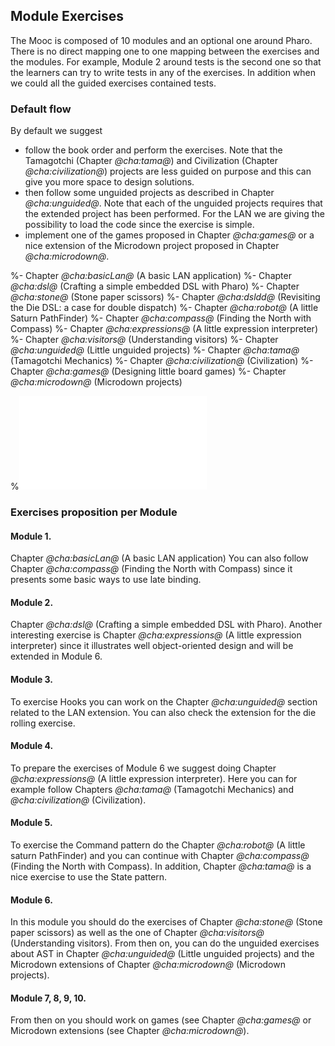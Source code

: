 ## Module Exercises

The Mooc is composed of 10 modules and an optional one around Pharo.
There is no direct mapping one to one mapping between the exercises and the modules. 
For example, Module 2 around tests is the second one so that the learners can try to write tests in any of the exercises. In addition when we could all the guided exercises contained tests. 


### Default flow
By default we suggest 
- follow the book order and perform the exercises. Note that the Tamagotchi (Chapter *@cha:tama@*) and Civilization (Chapter *@cha:civilization@*) projects are less guided on purpose and this can give you more space to design solutions.
- then follow some unguided projects as described in Chapter *@cha:unguided@*. Note that each of the unguided projects requires that the extended project has been performed. For the LAN we are giving the possibility to load the code since the exercise is simple. 
-  implement one of the games proposed in Chapter *@cha:games@* or a nice extension of the Microdown project proposed in Chapter *@cha:microdown@*.

%- Chapter *@cha:basicLan@* (A basic LAN application)
%- Chapter *@cha:dsl@* (Crafting a simple embedded DSL with Pharo)
%- Chapter *@cha:stone@* (Stone paper scissors)
%- Chapter *@cha:dsldd@* (Revisiting the Die DSL: a case for double dispatch)
%- Chapter *@cha:robot@* (A little Saturn PathFinder)
%- Chapter *@cha:compass@* (Finding the North with Compass)
%- Chapter *@cha:expressions@* (A little expression interpreter)
%- Chapter *@cha:visitors@* (Understanding visitors)
%- Chapter *@cha:unguided@* (Little unguided projects)
%- Chapter *@cha:tama@* (Tamagotchi Mechanics)
%- Chapter *@cha:civilization@* (Civilization)
%- Chapter *@cha:games@* (Designing little board games)
%- Chapter *@cha:microdown@* (Microdown projects)

%![Module exercise map.](figures/mapL.pdf)

### Exercises proposition per Module

#### Module 1.
Chapter *@cha:basicLan@* (A basic LAN application)
You can also follow Chapter *@cha:compass@* (Finding the North with Compass) since it presents some basic ways to use late binding.

#### Module 2. 
Chapter *@cha:dsl@* (Crafting a simple embedded DSL with Pharo).
Another interesting exercise is Chapter *@cha:expressions@* (A little expression interpreter) since it illustrates well object-oriented design and will be extended in Module 6.

#### Module 3.
To exercise Hooks you can work on the Chapter *@cha:unguided@*  section related to the LAN extension. You can also check the extension for the die rolling exercise.

#### Module 4. 
To prepare the exercises of Module 6 we suggest doing Chapter *@cha:expressions@* (A little expression interpreter). 
Here you can for example follow Chapters *@cha:tama@* (Tamagotchi Mechanics) and  *@cha:civilization@* (Civilization).

#### Module 5. 
To exercise the Command pattern do the 
Chapter *@cha:robot@* (A little saturn PathFinder) and you can continue with
Chapter *@cha:compass@* (Finding the North with Compass).
In addition, Chapter *@cha:tama@* is a nice exercise to use the State pattern.

#### Module 6. 
In this module you should do the exercises of Chapter *@cha:stone@* (Stone paper scissors) as well as the one of Chapter *@cha:visitors@* (Understanding visitors).
From then on, you can do the unguided exercises about AST in Chapter *@cha:unguided@* (Little unguided projects) and the Microdown extensions of Chapter *@cha:microdown@* (Microdown projects).
	
#### Module 7, 8, 9, 10. 
From then on you should work on games (see Chapter  *@cha:games@* or Microdown extensions (see Chapter *@cha:microdown@*).	
	
	


